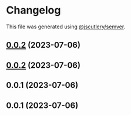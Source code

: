 # Changelog

This file was generated using [@jscutlery/semver](https://github.com/jscutlery/semver).

## [0.0.2](https://github.com/XIIKJIIX/nxrust/compare/my_rust_app-0.0.1...my_rust_app-0.0.2) (2023-07-06)

## [0.0.2](https://github.com/XIIKJIIX/nxrust/compare/my_rust_app-0.0.1...my_rust_app-0.0.2) (2023-07-06)

## 0.0.1 (2023-07-06)

## 0.0.1 (2023-07-06)
